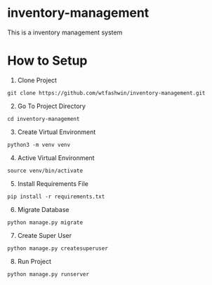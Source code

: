 # inventory-management
This is a inventory management system

# How to Setup
1. Clone Project
```
git clone https://github.com/wtfashwin/inventory-management.git
```

2. Go To Project Directory
```
cd inventory-management
```
3. Create Virtual Environment
```
python3 -m venv venv
```
4. Active Virtual Environment
```
source venv/bin/activate
```
5. Install Requirements File
```
pip install -r requirements.txt
```
6. Migrate Database
```
python manage.py migrate
```
7. Create Super User
```
python manage.py createsuperuser
```
8. Run Project
```
python manage.py runserver
```
